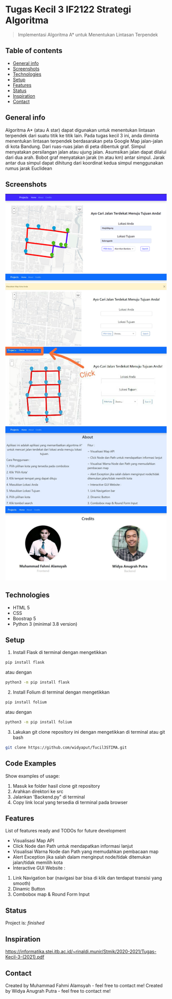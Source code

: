 # Tugas Kecil 3 IF2122 Strategi Algoritma
> Implementasi Algoritma A* untuk Menentukan Lintasan Terpendek

## Table of contents
* [General info](#general-info)
* [Screenshots](#screenshots)
* [Technologies](#technologies)
* [Setup](#setup)
* [Features](#features)
* [Status](#status)
* [Inspiration](#inspiration)
* [Contact](#contact)

## General info
Algoritma A* (atau A star) dapat digunakan untuk menentukan lintasan terpendek dari suatu titik
ke titik lain. Pada tugas kecil 3 ini, anda diminta menentukan lintasan terpendek berdasarakan peta
Google Map jalan-jalan di kota Bandung. Dari ruas-ruas jalan di peta dibentuk graf. Simpul
menyatakan persilangan jalan atau ujung jalan. Asumsikan jalan dapat dilalui dari dua arah. Bobot
graf menyatakan jarak (m atau km) antar simpul. Jarak antar dua simpul dapat dihitung dari
koordinat kedua simpul menggunakan rumus jarak Euclidean

## Screenshots
![Example screenshot](./src/static/ss/picture1.jpg)
![Example screenshot](./src/static/ss/picture2.jpg)
![Example screenshot](./src/static/ss/picture3.jpg)
![Example screenshot](./src/static/ss/picture4.jpg)
![Example screenshot](./src/static/ss/picture5.jpg)

## Technologies
* HTML 5
* CSS
* Boostrap 5
* Python 3 (minimal 3.8 version)

## Setup
1. Install Flask di terminal dengan mengetikkan
```bash
pip install flask
```
atau dengan
```bash
python3 -m pip install flask
```
2. Install Folium di terminal dengan mengetikkan
```bash
pip install folium
```
atau dengan
```bash
python3 -m pip install folium
```

3. Lakukan git clone repository ini dengan mengetikkan di terminal atau git bash
```bash
git clone https://github.com/widyaput/Tucil3STIMA.git
```

## Code Examples
Show examples of usage:
1. Masuk ke folder hasil clone git repository
2. Arahkan direktori ke src
3. Jalankan 'Backend.py" di terminal
4. Copy link local yang tersedia di terminal pada browser

## Features
List of features ready and TODOs for future development
* Visualisasi Map API
* Click Node dan Path untuk mendapatkan informasi lanjut
* Visualisai Warna Node dan Path yang memudahkan pembacaan map
* Alert Exception jika salah dalam menginput node/tidak ditemukan jalan/tidak memilih kota
* Interactive GUI Website :
1. Link Navigation bar (navigasi bar bisa di klik dan terdapat transisi yang smooth)
2. Dinamic Button
3. Combobox map & Round Form Input

## Status
Project is: _finished_

## Inspiration
https://informatika.stei.itb.ac.id/~rinaldi.munir/Stmik/2020-2021/Tugas-Kecil-3-(2021).pdf

## Contact
Created by Muhammad Fahmi Alamsyah - feel free to contact me!
Created by Widya Anugrah Putra - feel free to contact me!

